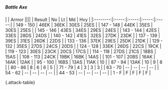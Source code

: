 ##### Battle Axe

|      |   Armor   ||||
|   Result   |   No   |   Lt   |   Md   |   Hvy   |
|:--------:|:-----:|:-----:|:-----:|:-----:|
| 149 - 150 | 46EK | 36EK | 30ES | 25ES |
| 147 - 148 | 44EK | 35ES | 30ES | 25ES |
| 145 - 146 | 43ES | 34ES | 29ES | 24ES |
| 143 - 144 | 42ES | 33ES | 28DS | 24DS |
| 140 - 142 | 41ES | 32ES | 27DK | 23DK |
| 137 - 139 | 39ES | 31ES | 26DK | 22DS |
| 133 - 136 | 37EK | 29ES | 25DK | 21DK |
| 129 - 132 | 35ES | 27DS | 24CS | 20DS |
| 124 - 128 | 33EK | 26DS | 22CS | 19CK |
| 119 - 123 | 30ES | 23CK | 20CS | 17CS |
| 114 - 118 | 27DS | 21CS | 18BS | 15AS |
| 108 - 113 | 24CK | 19BK | 16BK | 14AS |
| 101 - 107 | 20BS | 16AK | 14AK | 12AK |
| 95 - 100 | 16BS | 13AS | 11AK | 10 |
| 87 - 94 | 13AK | 10 | 9 | 8 |
| 80 - 86 | 8 | 6 | 6 | 5 |
| 71 - 79 | 4 | 3 | 3 | 3 |
| 63 - 70 | --  | --  | --  | --  |
| 54 - 62 | --  | --  | --  | --  |
| 44 - 53 | --  | --  | --  | --  |
| 1 - F | F | F | F | F |

{.attack-table}
